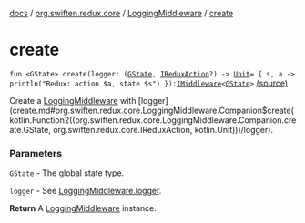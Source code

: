 [docs](../../index.md) / [org.swiften.redux.core](../index.md) / [LoggingMiddleware](index.md) / [create](./create.md)

# create

`fun <GState> create(logger: (`[`GState`](create.md#GState)`, `[`IReduxAction`](../-i-redux-action.md)`?) -> `[`Unit`](https://kotlinlang.org/api/latest/jvm/stdlib/kotlin/-unit/index.html)` = { s, a -> println("Redux: action $a, state $s") }): `[`IMiddleware`](../-i-middleware.md)`<`[`GState`](create.md#GState)`>` [(source)](https://github.com/protoman92/KotlinRedux/tree/master/common/common-core/src/main/kotlin/org/swiften/redux/core/LoggingMiddleware.kt#L28)

Create a [LoggingMiddleware](index.md) with [logger](create.md#org.swiften.redux.core.LoggingMiddleware.Companion$create(kotlin.Function2((org.swiften.redux.core.LoggingMiddleware.Companion.create.GState, org.swiften.redux.core.IReduxAction, kotlin.Unit)))/logger).

### Parameters

`GState` - The global state type.

`logger` - See [LoggingMiddleware.logger](logger.md).

**Return**
A [LoggingMiddleware](index.md) instance.

